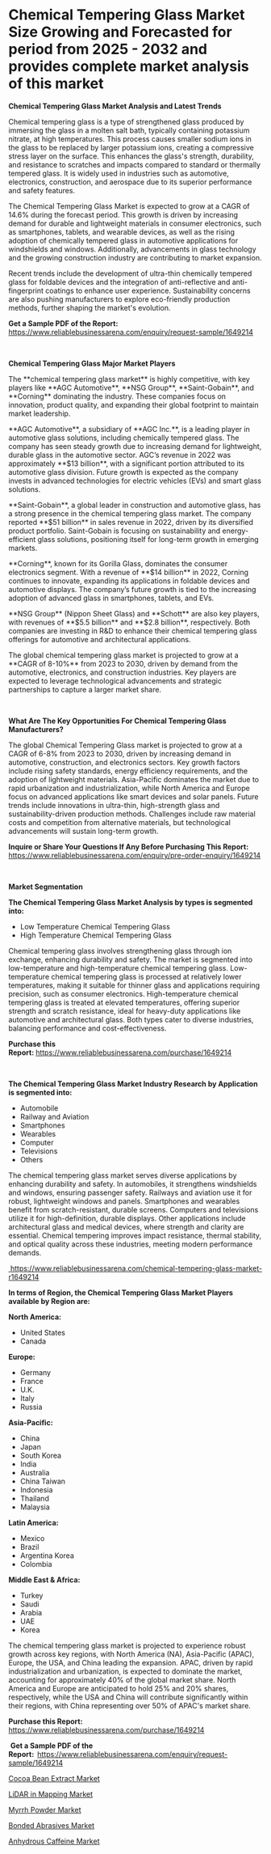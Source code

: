 <p><h1>Chemical Tempering Glass Market Size Growing and Forecasted for period from 2025 - 2032 and provides complete market analysis of this market</h1></p><p><strong>Chemical Tempering Glass Market Analysis and Latest Trends</strong></p>
<p><p>Chemical tempering glass is a type of strengthened glass produced by immersing the glass in a molten salt bath, typically containing potassium nitrate, at high temperatures. This process causes smaller sodium ions in the glass to be replaced by larger potassium ions, creating a compressive stress layer on the surface. This enhances the glass's strength, durability, and resistance to scratches and impacts compared to standard or thermally tempered glass. It is widely used in industries such as automotive, electronics, construction, and aerospace due to its superior performance and safety features.</p><p>The Chemical Tempering Glass Market is expected to grow at a CAGR of 14.6% during the forecast period. This growth is driven by increasing demand for durable and lightweight materials in consumer electronics, such as smartphones, tablets, and wearable devices, as well as the rising adoption of chemically tempered glass in automotive applications for windshields and windows. Additionally, advancements in glass technology and the growing construction industry are contributing to market expansion.</p><p>Recent trends include the development of ultra-thin chemically tempered glass for foldable devices and the integration of anti-reflective and anti-fingerprint coatings to enhance user experience. Sustainability concerns are also pushing manufacturers to explore eco-friendly production methods, further shaping the market's evolution.</p></p>
<p><strong>Get a Sample PDF of the Report:&nbsp;</strong> <a href="https://www.reliablebusinessarena.com/enquiry/request-sample/1649214?utm_campaign=2253&utm_medium=2&utm_source=Github&utm_content=ia&utm_term=27012025&utm_id=chemical-tempering-glass">https://www.reliablebusinessarena.com/enquiry/request-sample/1649214</a></p>
<p>&nbsp;</p>
<p><strong>Chemical Tempering Glass Major Market Players</strong></p>
<p><p>The **chemical tempering glass market** is highly competitive, with key players like **AGC Automotive**, **NSG Group**, **Saint-Gobain**, and **Corning** dominating the industry. These companies focus on innovation, product quality, and expanding their global footprint to maintain market leadership.</p><p>**AGC Automotive**, a subsidiary of **AGC Inc.**, is a leading player in automotive glass solutions, including chemically tempered glass. The company has seen steady growth due to increasing demand for lightweight, durable glass in the automotive sector. AGC’s revenue in 2022 was approximately **$13 billion**, with a significant portion attributed to its automotive glass division. Future growth is expected as the company invests in advanced technologies for electric vehicles (EVs) and smart glass solutions.</p><p>**Saint-Gobain**, a global leader in construction and automotive glass, has a strong presence in the chemical tempering glass market. The company reported **$51 billion** in sales revenue in 2022, driven by its diversified product portfolio. Saint-Gobain is focusing on sustainability and energy-efficient glass solutions, positioning itself for long-term growth in emerging markets.</p><p>**Corning**, known for its Gorilla Glass, dominates the consumer electronics segment. With a revenue of **$14 billion** in 2022, Corning continues to innovate, expanding its applications in foldable devices and automotive displays. The company’s future growth is tied to the increasing adoption of advanced glass in smartphones, tablets, and EVs.</p><p>**NSG Group** (Nippon Sheet Glass) and **Schott** are also key players, with revenues of **$5.5 billion** and **$2.8 billion**, respectively. Both companies are investing in R&D to enhance their chemical tempering glass offerings for automotive and architectural applications.</p><p>The global chemical tempering glass market is projected to grow at a **CAGR of 8-10%** from 2023 to 2030, driven by demand from the automotive, electronics, and construction industries. Key players are expected to leverage technological advancements and strategic partnerships to capture a larger market share.</p></p>
<p>&nbsp;</p>
<p><strong>What Are The Key Opportunities For Chemical Tempering Glass Manufacturers?</strong></p>
<p><p>The global Chemical Tempering Glass market is projected to grow at a CAGR of 6-8% from 2023 to 2030, driven by increasing demand in automotive, construction, and electronics sectors. Key growth factors include rising safety standards, energy efficiency requirements, and the adoption of lightweight materials. Asia-Pacific dominates the market due to rapid urbanization and industrialization, while North America and Europe focus on advanced applications like smart devices and solar panels. Future trends include innovations in ultra-thin, high-strength glass and sustainability-driven production methods. Challenges include raw material costs and competition from alternative materials, but technological advancements will sustain long-term growth.</p></p>
<p><strong>Inquire or Share Your Questions If Any Before Purchasing This Report:</strong> <a href="https://www.reliablebusinessarena.com/enquiry/pre-order-enquiry/1649214?utm_campaign=2253&utm_medium=2&utm_source=Github&utm_content=ia&utm_term=27012025&utm_id=chemical-tempering-glass">https://www.reliablebusinessarena.com/enquiry/pre-order-enquiry/1649214</a></p>
<p>&nbsp;</p>
<p><strong>Market Segmentation</strong></p>
<p><strong>The Chemical Tempering Glass Market Analysis by types is segmented into:</strong></p>
<p><ul><li>Low Temperature Chemical Tempering Glass</li><li>High Temperature Chemical Tempering Glass</li></ul></p>
<p><p>Chemical tempering glass involves strengthening glass through ion exchange, enhancing durability and safety. The market is segmented into low-temperature and high-temperature chemical tempering glass. Low-temperature chemical tempering glass is processed at relatively lower temperatures, making it suitable for thinner glass and applications requiring precision, such as consumer electronics. High-temperature chemical tempering glass is treated at elevated temperatures, offering superior strength and scratch resistance, ideal for heavy-duty applications like automotive and architectural glass. Both types cater to diverse industries, balancing performance and cost-effectiveness.</p></p>
<p><strong>Purchase this Report:&nbsp;</strong><a href="https://www.reliablebusinessarena.com/purchase/1649214?utm_campaign=2253&utm_medium=2&utm_source=Github&utm_content=ia&utm_term=27012025&utm_id=chemical-tempering-glass">https://www.reliablebusinessarena.com/purchase/1649214</a></p>
<p>&nbsp;</p>
<p><strong>The Chemical Tempering Glass Market Industry Research by Application is segmented into:</strong></p>
<p><ul><li>Automobile</li><li>Railway and Aviation</li><li>Smartphones</li><li>Wearables</li><li>Computer</li><li>Televisions</li><li>Others</li></ul></p>
<p><p>The chemical tempering glass market serves diverse applications by enhancing durability and safety. In automobiles, it strengthens windshields and windows, ensuring passenger safety. Railways and aviation use it for robust, lightweight windows and panels. Smartphones and wearables benefit from scratch-resistant, durable screens. Computers and televisions utilize it for high-definition, durable displays. Other applications include architectural glass and medical devices, where strength and clarity are essential. Chemical tempering improves impact resistance, thermal stability, and optical quality across these industries, meeting modern performance demands.</p></p>
<p><a href="https://www.reliablebusinessarena.com/chemical-tempering-glass-market-r1649214?utm_campaign=2253&utm_medium=2&utm_source=Github&utm_content=ia&utm_term=27012025&utm_id=chemical-tempering-glass">&nbsp;https://www.reliablebusinessarena.com/chemical-tempering-glass-market-r1649214</a></p>
<p><strong>In terms of Region, the Chemical Tempering Glass Market Players available by Region are:</strong></p>
<p>
    <p> <strong> North America: </strong>
        <ul>
            <li>United States</li>
            <li>Canada</li>
        </ul>
        </p> 
    <p> <strong> Europe: </strong>
        <ul>
            <li>Germany</li>
            <li>France</li>
            <li>U.K.</li>
            <li>Italy</li>
            <li>Russia</li>
        </ul>
        </p> 
    <p> <strong> Asia-Pacific: </strong>
        <ul>
            <li>China</li>
            <li>Japan</li>
            <li>South Korea</li>
            <li>India</li>
            <li>Australia</li>
            <li>China Taiwan</li>
            <li>Indonesia</li>
            <li>Thailand</li>
            <li>Malaysia</li>
        </ul>
        </p> 
    <p> <strong> Latin America: </strong>
        <ul>
            <li>Mexico</li>
            <li>Brazil</li>
            <li>Argentina Korea</li>
            <li>Colombia</li>
        </ul>
        </p> 
    <p> <strong> Middle East & Africa: </strong>
        <ul>
            <li>Turkey</li>
            <li>Saudi</li>
            <li>Arabia</li>
            <li>UAE</li>
            <li>Korea</li>
        </ul>
    </p>
    </p>
<p><p>The chemical tempering glass market is projected to experience robust growth across key regions, with North America (NA), Asia-Pacific (APAC), Europe, the USA, and China leading the expansion. APAC, driven by rapid industrialization and urbanization, is expected to dominate the market, accounting for approximately 40% of the global market share. North America and Europe are anticipated to hold 25% and 20% shares, respectively, while the USA and China will contribute significantly within their regions, with China representing over 50% of APAC's market share.</p></p>
<p><strong>Purchase this Report: </strong><a href="https://www.reliablebusinessarena.com/purchase/1649214?utm_campaign=2253&utm_medium=2&utm_source=Github&utm_content=ia&utm_term=27012025&utm_id=chemical-tempering-glass">https://www.reliablebusinessarena.com/purchase/1649214</a></p>
<p>&nbsp;<strong>Get a Sample PDF of the Report:&nbsp;&nbsp;</strong><a href="https://www.reliablebusinessarena.com/enquiry/request-sample/1649214?utm_campaign=2253&utm_medium=2&utm_source=Github&utm_content=ia&utm_term=27012025&utm_id=chemical-tempering-glass">https://www.reliablebusinessarena.com/enquiry/request-sample/1649214</a></p>
<p><strong></strong></p>
<p><p><a href="https://github.com/beroxiluwaya/Market-Research-Report-List-1/blob/main/cocoa-bean-extract-market.md?utm_campaign=2253&utm_medium=2&utm_source=Github&utm_content=ia&utm_term=27012025&utm_id=chemical-tempering-glass">Cocoa Bean Extract Market</a></p><p><a href="https://github.com/sofayahoo2023/Market-Research-Report-List-6/blob/main/lidar-in-mapping-market.md?utm_campaign=2253&utm_medium=2&utm_source=Github&utm_content=ia&utm_term=27012025&utm_id=chemical-tempering-glass">LiDAR in Mapping Market</a></p><p><a href="https://github.com/binnazcassam/Market-Research-Report-List-1/blob/main/myrrh-powder-market.md?utm_campaign=2253&utm_medium=2&utm_source=Github&utm_content=ia&utm_term=27012025&utm_id=chemical-tempering-glass">Myrrh Powder Market</a></p><p><a href="https://github.com/joannesouthgate/Market-Research-Report-List-5/blob/main/bonded-abrasives-market.md?utm_campaign=2253&utm_medium=2&utm_source=Github&utm_content=ia&utm_term=27012025&utm_id=chemical-tempering-glass">Bonded Abrasives Market</a></p><p><a href="https://github.com/genayziben/Market-Research-Report-List-1/blob/main/anhydrous-caffeine-market.md?utm_campaign=2253&utm_medium=2&utm_source=Github&utm_content=ia&utm_term=27012025&utm_id=chemical-tempering-glass">Anhydrous Caffeine Market</a></p></p>